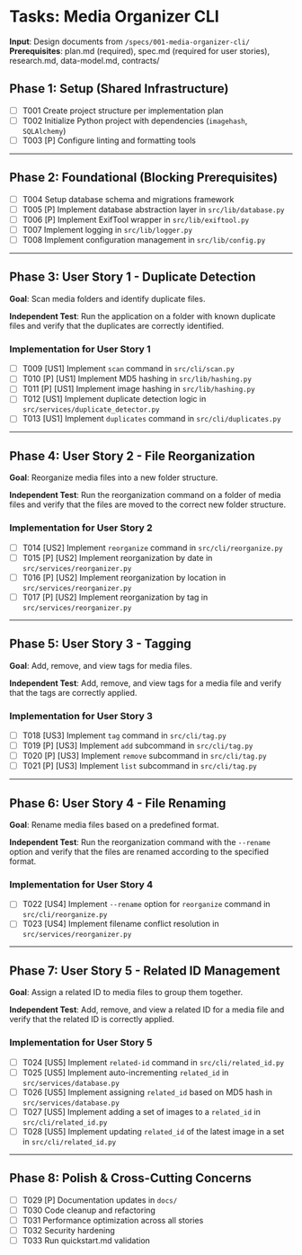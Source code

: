# Tasks: Media Organizer CLI

**Input**: Design documents from `/specs/001-media-organizer-cli/`
**Prerequisites**: plan.md (required), spec.md (required for user stories), research.md, data-model.md, contracts/

## Phase 1: Setup (Shared Infrastructure)

- [ ] T001 Create project structure per implementation plan
- [ ] T002 Initialize Python project with dependencies (`imagehash`, `SQLAlchemy`)
- [ ] T003 [P] Configure linting and formatting tools

---

## Phase 2: Foundational (Blocking Prerequisites)

- [ ] T004 Setup database schema and migrations framework
- [ ] T005 [P] Implement database abstraction layer in `src/lib/database.py`
- [ ] T006 [P] Implement ExifTool wrapper in `src/lib/exiftool.py`
- [ ] T007 Implement logging in `src/lib/logger.py`
- [ ] T008 Implement configuration management in `src/lib/config.py`

---

## Phase 3: User Story 1 - Duplicate Detection

**Goal**: Scan media folders and identify duplicate files.

**Independent Test**: Run the application on a folder with known duplicate files and verify that the duplicates are correctly identified.

### Implementation for User Story 1

- [ ] T009 [US1] Implement `scan` command in `src/cli/scan.py`
- [ ] T010 [P] [US1] Implement MD5 hashing in `src/lib/hashing.py`
- [ ] T011 [P] [US1] Implement image hashing in `src/lib/hashing.py`
- [ ] T012 [US1] Implement duplicate detection logic in `src/services/duplicate_detector.py`
- [ ] T013 [US1] Implement `duplicates` command in `src/cli/duplicates.py`

---

## Phase 4: User Story 2 - File Reorganization

**Goal**: Reorganize media files into a new folder structure.

**Independent Test**: Run the reorganization command on a folder of media files and verify that the files are moved to the correct new folder structure.

### Implementation for User Story 2

- [ ] T014 [US2] Implement `reorganize` command in `src/cli/reorganize.py`
- [ ] T015 [P] [US2] Implement reorganization by date in `src/services/reorganizer.py`
- [ ] T016 [P] [US2] Implement reorganization by location in `src/services/reorganizer.py`
- [ ] T017 [P] [US2] Implement reorganization by tag in `src/services/reorganizer.py`

---

## Phase 5: User Story 3 - Tagging

**Goal**: Add, remove, and view tags for media files.

**Independent Test**: Add, remove, and view tags for a media file and verify that the tags are correctly applied.

### Implementation for User Story 3

- [ ] T018 [US3] Implement `tag` command in `src/cli/tag.py`
- [ ] T019 [P] [US3] Implement `add` subcommand in `src/cli/tag.py`
- [ ] T020 [P] [US3] Implement `remove` subcommand in `src/cli/tag.py`
- [ ] T021 [P] [US3] Implement `list` subcommand in `src/cli/tag.py`

---

## Phase 6: User Story 4 - File Renaming

**Goal**: Rename media files based on a predefined format.

**Independent Test**: Run the reorganization command with the `--rename` option and verify that the files are renamed according to the specified format.

### Implementation for User Story 4

- [ ] T022 [US4] Implement `--rename` option for `reorganize` command in `src/cli/reorganize.py`
- [ ] T023 [US4] Implement filename conflict resolution in `src/services/reorganizer.py`

---

## Phase 7: User Story 5 - Related ID Management

**Goal**: Assign a related ID to media files to group them together.

**Independent Test**: Add, remove, and view a related ID for a media file and verify that the related ID is correctly applied.

### Implementation for User Story 5

- [ ] T024 [US5] Implement `related-id` command in `src/cli/related_id.py`
- [ ] T025 [US5] Implement auto-incrementing `related_id` in `src/services/database.py`
- [ ] T026 [US5] Implement assigning `related_id` based on MD5 hash in `src/services/database.py`
- [ ] T027 [US5] Implement adding a set of images to a `related_id` in `src/cli/related_id.py`
- [ ] T028 [US5] Implement updating `related_id` of the latest image in a set in `src/cli/related_id.py`

---

## Phase 8: Polish & Cross-Cutting Concerns

- [ ] T029 [P] Documentation updates in `docs/`
- [ ] T030 Code cleanup and refactoring
- [ ] T031 Performance optimization across all stories
- [ ] T032 Security hardening
- [ ] T033 Run quickstart.md validation
